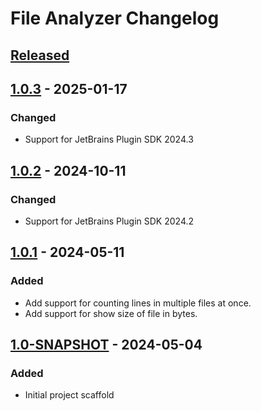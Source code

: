 <!-- Keep a Changelog guide -> https://keepachangelog.com -->

# File Analyzer Changelog

## [Released]

## [1.0.3] - 2025-01-17

### Changed

- Support for JetBrains Plugin SDK 2024.3

## [1.0.2] - 2024-10-11

### Changed

- Support for JetBrains Plugin SDK 2024.2

## [1.0.1] - 2024-05-11

### Added

- Add support for counting lines in multiple files at once.
- Add support for show size of file in bytes.

## [1.0-SNAPSHOT] - 2024-05-04

### Added

- Initial project scaffold

[Released]: https://github.com/sercheo87/file-analyzer/commits/v1.0.2..HEAD

[1.0.3]: https://github.com/sercheo87/file-analyzer/commits/v1.0.2..v1.0.3

[1.0.2]: https://github.com/sercheo87/file-analyzer/commits/v1.0.1..v1.0.2

[1.0.1]: https://github.com/sercheo87/file-analyzer/commits/v1.0-SNAPSHOT..v1.0.1

[1.0-SNAPSHOT]: https://github.com/sercheo87/file-analyzer/commits/v1.0-SNAPSHOT

[0.0.1]: https://github.com/JetBrains/intellij-platform-plugin-template/commits

